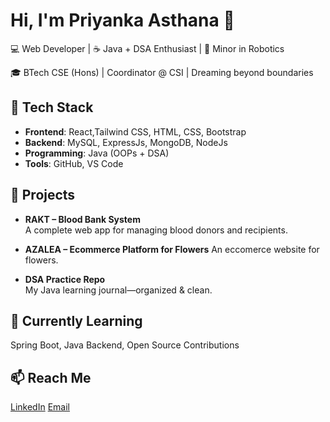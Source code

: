 # Hi, I'm Priyanka Asthana 👋  
💻 Web Developer | ☕ Java + DSA Enthusiast | 🤖 Minor in Robotics  

🎓 BTech CSE (Hons) | Coordinator @ CSI | Dreaming beyond boundaries  

## 🚀 Tech Stack  
- **Frontend**: React,Tailwind CSS, HTML, CSS, Bootstrap  
- **Backend**: MySQL, ExpressJs, MongoDB, NodeJs  
- **Programming**: Java (OOPs + DSA)  
- **Tools**: GitHub, VS Code

## 🔨 Projects  
- **RAKT – Blood Bank System**  
  A complete web app for managing blood donors and recipients.
- **AZALEA – Ecommerce Platform for Flowers**
  An eccomerce website for flowers.

- **DSA Practice Repo**  
  My Java learning journal—organized & clean.

## 🌱 Currently Learning  
Spring Boot, Java Backend, Open Source Contributions  

## 📫 Reach Me  
[LinkedIn](https://www.linkedin.com/in/priyanka-asthana-1b9a74250?utm_source=share&utm_campaign=share_via&utm_content=profile&utm_medium=android_app) 
[Email](pri45712rir@gmail.com)  
